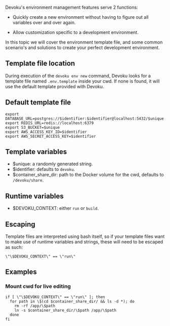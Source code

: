 Devoku's environment management features serve 2 functions:

- Quickly create a new environment without having to figure out all variables over and over again.

- Allow customization specific to a development environment.

In this topic we will cover the environment template file, and some common scenario's and solutions to create your perfect development environment.

## Template file location

During execution of the `devoku env new` command, Devoku looks for a template file named `.env.template` inside your cwd. If none is found, it will use the default template provided with Devoku.

## Default template file

```
export DATABASE_URL=postgres://$identifier:$identifier@localhost:5432/$unique
export REDIS_URL=redis://localhost:6379
export S3_BUCKET=$unique
export AWS_ACCESS_KEY_ID=$identifier
export AWS_SECRET_ACCESS_KEY=$identifier
```

## Template variables

- $unique: a randomly generated string.
- $identifier: defaults to `devoku`.
- $container_share_dir: path to the Docker volume for the cwd, defaults to `/devoku/share`.

## Runtime variables

- $DEVOKU_CONTEXT: either `run` or `build`.

## Escaping

Template files are interpreted using bash itself, so if your template files want to
make use of runtime variables and strings, these will need to be escaped as such:

```
\"\$DEVOKU_CONTEXT\" == \"run\"
```

## Examples

### Mount cwd for live editing

```
if [ \"\$DEVOKU_CONTEXT\" == \"run\" ]; then
  for path in \$(cd $container_share_dir/ && ls -d *); do
    rm -rf /app/\$path
    ln -s $container_share_dir/\$path /app/\$path
  done
fi
```
